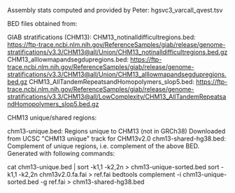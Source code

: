 Assembly stats computed and provided by Peter: hgsvc3_varcall_qvest.tsv


BED files obtained from:

GIAB stratifications (CHM13):
CHM13_notinalldifficultregions.bed: https://ftp-trace.ncbi.nlm.nih.gov/ReferenceSamples/giab/release/genome-stratifications/v3.3/CHM13@all/Union/CHM13_notinalldifficultregions.bed.gz
CHM13_alllowmapandsegdupregions.bed: https://ftp-trace.ncbi.nlm.nih.gov/ReferenceSamples/giab/release/genome-stratifications/v3.3/CHM13@all/Union/CHM13_alllowmapandsegdupregions.bed.gz
CHM13_AllTandemRepeatsandHomopolymers_slop5.bed: https://ftp-trace.ncbi.nlm.nih.gov/ReferenceSamples/giab/release/genome-stratifications/v3.3/CHM13@all/LowComplexity/CHM13_AllTandemRepeatsandHomopolymers_slop5.bed.gz

CHM13 unique/shared regions:

chm13-unique.bed: Regions unique to CHM13 (not in GRCh38) Downloaded from UCSC "CHM13 unique" track for CHM13v2.0
chm13-shared-hg38.bed: Complement of unique regions, i.e. complement of the above BED. Generated with following commands:

cat chm13-unique.bed | sort -k1,1 -k2,2n > chm13-unique-sorted.bed
sort -k1,1 -k2,2n chm13v2.0.fa.fai > ref.fai
bedtools complement -i chm13-unique-sorted.bed -g ref.fai > chm13-shared-hg38.bed

